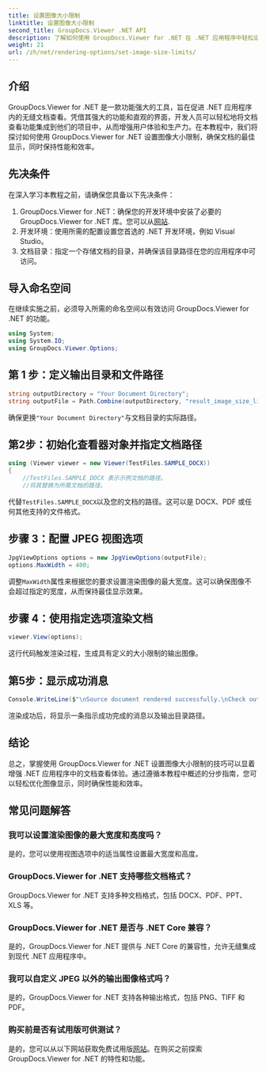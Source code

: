 ```yaml
---
title: 设置图像大小限制
linktitle: 设置图像大小限制
second_title: GroupDocs.Viewer .NET API
description: 了解如何使用 GroupDocs.Viewer for .NET 在 .NET 应用程序中轻松设置图像大小限制，从而增强文档查看体验。
weight: 21
url: /zh/net/rendering-options/set-image-size-limits/
---
```

## 介绍
GroupDocs.Viewer for .NET 是一款功能强大的工具，旨在促进 .NET 应用程序内的无缝文档查看。凭借其强大的功能和直观的界面，开发人员可以轻松地将文档查看功能集成到他们的项目中，从而增强用户体验和生产力。在本教程中，我们将探讨如何使用 GroupDocs.Viewer for .NET 设置图像大小限制，确保文档的最佳显示，同时保持性能和效率。
## 先决条件
在深入学习本教程之前，请确保您具备以下先决条件：
1.  GroupDocs.Viewer for .NET：确保您的开发环境中安装了必要的 GroupDocs.Viewer for .NET 库。您可以从[网站](https://releases.groupdocs.com/viewer/net/).
2. 开发环境：使用所需的配置设置您首选的 .NET 开发环境，例如 Visual Studio。
3. 文档目录：指定一个存储文档的目录，并确保该目录路径在您的应用程序中可访问。

## 导入命名空间
在继续实施之前，必须导入所需的命名空间以有效访问 GroupDocs.Viewer for .NET 的功能。
```csharp
using System;
using System.IO;
using GroupDocs.Viewer.Options;
```
## 第 1 步：定义输出目录和文件路径
```csharp
string outputDirectory = "Your Document Directory";
string outputFile = Path.Combine(outputDirectory, "result_image_size_limit.jpg");
```
确保更换`"Your Document Directory"`与文档目录的实际路径。
## 第2步：初始化查看器对象并指定文档路径
```csharp
using (Viewer viewer = new Viewer(TestFiles.SAMPLE_DOCX))
{
    //TestFiles.SAMPLE_DOCX 表示示例文档的路径。
    //将其替换为所需文档的路径。
```
代替`TestFiles.SAMPLE_DOCX`以及您的文档的路径。这可以是 DOCX、PDF 或任何其他支持的文件格式。
## 步骤 3：配置 JPEG 视图选项
```csharp
JpgViewOptions options = new JpgViewOptions(outputFile);
options.MaxWidth = 400;
```
调整`MaxWidth`属性来根据您的要求设置渲染图像的最大宽度。这可以确保图像不会超过指定的宽度，从而保持最佳显示效果。
## 步骤 4：使用指定选项渲染文档
```csharp
viewer.View(options);
```
这行代码触发渲染过程，生成具有定义的大小限制的输出图像。
## 第5步：显示成功消息
```csharp
Console.WriteLine($"\nSource document rendered successfully.\nCheck output in {outputDirectory}.");
```
渲染成功后，将显示一条指示成功完成的消息以及输出目录路径。

## 结论
总之，掌握使用 GroupDocs.Viewer for .NET 设置图像大小限制的技巧可以显着增强 .NET 应用程序中的文档查看体验。通过遵循本教程中概述的分步指南，您可以轻松优化图像显示，同时确保性能和效率。
## 常见问题解答
### 我可以设置渲染图像的最大宽度和高度吗？
是的，您可以使用视图选项中的适当属性设置最大宽度和高度。
### GroupDocs.Viewer for .NET 支持哪些文档格式？
GroupDocs.Viewer for .NET 支持多种文档格式，包括 DOCX、PDF、PPT、XLS 等。
### GroupDocs.Viewer for .NET 是否与 .NET Core 兼容？
是的，GroupDocs.Viewer for .NET 提供与 .NET Core 的兼容性，允许无缝集成到现代 .NET 应用程序中。
### 我可以自定义 JPEG 以外的输出图像格式吗？
是的，GroupDocs.Viewer for .NET 支持各种输出格式，包括 PNG、TIFF 和 PDF。
### 购买前是否有试用版可供测试？
是的，您可以从以下网站获取免费试用版[网站](https://releases.groupdocs.com/viewer/net/)。在购买之前探索 GroupDocs.Viewer for .NET 的特性和功能。
